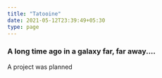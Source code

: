 ```yaml
---
title: "Tatooine"
date: 2021-05-12T23:39:49+05:30
type: page
---
```


### A long time ago in a galaxy far, far away....

A project was planned
